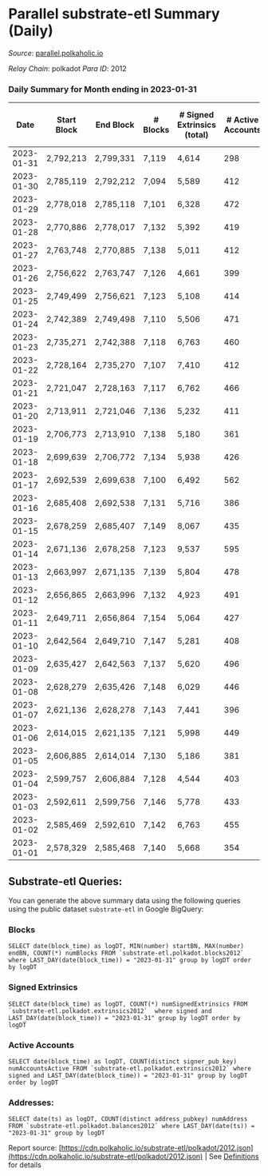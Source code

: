 # Parallel substrate-etl Summary (Daily)

_Source_: [parallel.polkaholic.io](https://parallel.polkaholic.io)

*Relay Chain*: polkadot
*Para ID*: 2012



### Daily Summary for Month ending in 2023-01-31


| Date | Start Block | End Block | # Blocks | # Signed Extrinsics (total) | # Active Accounts | # Passive | # New | # Addresses with Balances | # Events | # Transfers | # XCM Transfers In | # XCM Transfers Out |
| ---- | ----------- | --------- | -------- | --------------------------- | ----------------- | --------- | ----- | ------------------------- | -------- | ----------- | ------------------ | ------------------- |
| 2023-01-31 | 2,792,213 | 2,799,331 | 7,119  | 4,614 | 298 |  |  | 46,950 | 41,290 | 1,518 ($62,459.53) | 72 ($51,379.84) | 74 ($289,427.87) |
| 2023-01-30 | 2,785,119 | 2,792,212 | 7,094  | 5,589 | 412 |  |  | 46,938 | 52,863 | 2,259 ($84,168.48) | 109 ($104,614.87) | 97 ($43,626.00) |
| 2023-01-29 | 2,778,018 | 2,785,118 | 7,101  | 6,328 | 472 |  |  | 46,925 | 58,091 | 2,168 ($63,515.75) | 97 ($98,927.67) | 105 ($135,807.15) |
| 2023-01-28 | 2,770,886 | 2,778,017 | 7,132  | 5,392 | 419 |  |  | 46,909 | 52,495 | 2,108 ($59,230.34) | 85 ($35,526.60) | 85 ($73,645.56) |
| 2023-01-27 | 2,763,748 | 2,770,885 | 7,138  | 5,011 | 412 |  |  | 46,895 | 50,684 | 2,338 ($87,795.01) | 73 ($520,812.63) | 76 ($121,699.77) |
| 2023-01-26 | 2,756,622 | 2,763,747 | 7,126  | 4,661 | 399 |  |  | 46,878 | 48,209 | 2,130 ($74,328.07) | 87 ($57,608.29) | 66 ($61,680.41) |
| 2023-01-25 | 2,749,499 | 2,756,621 | 7,123  | 5,108 | 414 |  |  | 46,863 | 51,647 | 2,502 ($84,033.66) | 89 ($91,578.97) | 91 ($171,893.18) |
| 2023-01-24 | 2,742,389 | 2,749,498 | 7,110  | 5,506 | 471 |  |  | 46,845 | 55,006 | 2,749 ($128,067.15) | 111 ($88,949.44) | 77 ($117,870.79) |
| 2023-01-23 | 2,735,271 | 2,742,388 | 7,118  | 6,763 | 460 |  |  | 46,832 | 60,870 | 2,406 ($69,080.12) | 108 ($61,673.87) | 89 ($117,105.89) |
| 2023-01-22 | 2,728,164 | 2,735,270 | 7,107  | 7,410 | 412 |  |  | 46,824 | 62,554 | 2,019 ($47,691.48) | 75 ($95,314.13) | 83 ($55,853.58) |
| 2023-01-21 | 2,721,047 | 2,728,163 | 7,117  | 6,762 | 466 |  |  | 46,814 | 61,057 | 2,423 ($81,939.47) | 72 ($23,644.23) | 80 ($246,498.16) |
| 2023-01-20 | 2,713,911 | 2,721,046 | 7,136  | 5,232 | 411 |  |  | 46,803 | 51,815 | 1,828 ($94,300.96) | 72 ($22,848.52) | 58 ($23,180.79) |
| 2023-01-19 | 2,706,773 | 2,713,910 | 7,138  | 5,180 | 361 |  |  | 46,795 | 50,381 | 1,668 ($26,388.30) | 68 ($50,543.16) | 43 ($83,197.68) |
| 2023-01-18 | 2,699,639 | 2,706,772 | 7,134  | 5,938 | 426 |  |  | 46,786 | 56,243 | 2,373 ($100,228.13) | 106 ($54,611.46) | 92 ($112,206.92) |
| 2023-01-17 | 2,692,539 | 2,699,638 | 7,100  | 6,492 | 562 |  |  | 46,767 | 66,914 | 3,723 ($219,422.95) | 133 ($202,142.26) | 116 ($132,510.28) |
| 2023-01-16 | 2,685,408 | 2,692,538 | 7,131  | 5,716 | 386 |  |  | 46,759 | 47,898 | 2,043 ($101,301.37) | 101 ($201,852.18) | 60 ($67,209.94) |
| 2023-01-15 | 2,678,259 | 2,685,407 | 7,149  | 8,067 | 435 |  |  | 46,747 | 63,964 | 3,372 ($162,862.95) | 120 ($53,966.37) | 99 ($205,140.23) |
| 2023-01-14 | 2,671,136 | 2,678,258 | 7,123  | 9,537 | 595 |  |  | 46,731 | 85,006 | 5,330 ($268,909.06) | 189 ($154,332.51) | 190 ($261,330.00) |
| 2023-01-13 | 2,663,997 | 2,671,135 | 7,139  | 5,804 | 478 |  |  | 46,712 | 58,121 | 2,897 ($131,708.83) | 140 ($48,119.82) | 93 ($1,268,913.37) |
| 2023-01-12 | 2,656,865 | 2,663,996 | 7,132  | 4,923 | 491 |  |  | 46,671 | 54,047 | 2,782 ($74,295.69) | 141 ($268,460.34) | 131 ($103,609.23) |
| 2023-01-11 | 2,649,711 | 2,656,864 | 7,154  | 5,064 | 427 |  |  | 46,638 | 53,900 | 2,687 ($66,023.19) | 145 ($72,157.03) | 103 ($40,765.04) |
| 2023-01-10 | 2,642,564 | 2,649,710 | 7,147  | 5,281 | 408 |  |  | 46,619 | 52,758 | 2,057 ($58,228.62) | 118 ($45,132.11) | 118 ($141,208.51) |
| 2023-01-09 | 2,635,427 | 2,642,563 | 7,137  | 5,620 | 496 |  |  | 46,605 | 58,036 | 2,591 ($64,672.26) | 153 ($139,103.49) | 153 ($227,739.07) |
| 2023-01-08 | 2,628,279 | 2,635,426 | 7,148  | 6,029 | 446 |  |  | 46,590 | 59,426 | 2,514 ($74,323.17) | 145 ($97,404.02) | 122 ($153,395.64) |
| 2023-01-07 | 2,621,136 | 2,628,278 | 7,143  | 7,441 | 396 |  |  | 46,574 | 68,189 | 4,153 ($196,119.72) | 188 ($53,019.51) | 192 ($60,058.94) |
| 2023-01-06 | 2,614,015 | 2,621,135 | 7,121  | 5,998 | 449 |  |  | 46,558 | 63,162 | 4,675 ($156,656.82) | 188 ($187,120.31) | 157 ($45,166.46) |
| 2023-01-05 | 2,606,885 | 2,614,014 | 7,130  | 5,186 | 381 |  |  | 46,541 | 53,054 | 2,357 ($45,757.71) | 91 ($109,137.53) | 72 ($140,814.65) |
| 2023-01-04 | 2,599,757 | 2,606,884 | 7,128  | 4,544 | 403 |  |  | 46,523 | 48,927 | 1,992 ($47,661.11) | 99 ($73,409.52) | 74 ($28,546.71) |
| 2023-01-03 | 2,592,611 | 2,599,756 | 7,146  | 5,778 | 433 |  |  | 46,515 | 57,425 | 2,642 ($74,112.12) | 109 ($30,533.66) | 78 ($101,617.25) |
| 2023-01-02 | 2,585,469 | 2,592,610 | 7,142  | 6,763 | 455 |  |  | 46,505 | 64,955 | 3,284 ($175,110.05) | 104 ($31,202.14) | 88 ($138,570.53) |
| 2023-01-01 | 2,578,329 | 2,585,468 | 7,140  | 5,668 | 354 |  |  | 46,497 | 53,747 | 1,575 ($20,266.82) | 84 ($189,542.37) | 74 ($60,928.65) |

## Substrate-etl Queries:
You can generate the above summary data using the following queries using the public dataset `substrate-etl` in Google BigQuery:


### Blocks
```
SELECT date(block_time) as logDT, MIN(number) startBN, MAX(number) endBN, COUNT(*) numBlocks FROM `substrate-etl.polkadot.blocks2012`  where LAST_DAY(date(block_time)) = "2023-01-31" group by logDT order by logDT
```


### Signed Extrinsics
```
SELECT date(block_time) as logDT, COUNT(*) numSignedExtrinsics FROM `substrate-etl.polkadot.extrinsics2012`  where signed and LAST_DAY(date(block_time)) = "2023-01-31" group by logDT order by logDT
```


### Active Accounts
```
SELECT date(block_time) as logDT, COUNT(distinct signer_pub_key) numAccountsActive FROM `substrate-etl.polkadot.extrinsics2012` where signed and LAST_DAY(date(block_time)) = "2023-01-31" group by logDT order by logDT
```


### Addresses:
```
SELECT date(ts) as logDT, COUNT(distinct address_pubkey) numAddress FROM `substrate-etl.polkadot.balances2012` where LAST_DAY(date(ts)) = "2023-01-31" group by logDT
```



Report source: [https://cdn.polkaholic.io/substrate-etl/polkadot/2012.json](https://cdn.polkaholic.io/substrate-etl/polkadot/2012.json) | See [Definitions](/DEFINITIONS.md) for details
